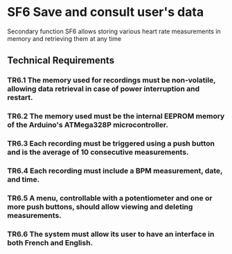 # SF6 Save and consult user's data
Secondary function SF6 allows storing various heart rate measurements in memory and retrieving them at any time

## Technical Requirements
### TR6.1 The memory used for recordings must be non-volatile, allowing data retrieval in case of power interruption and restart.

### TR6.2 The memory used must be the internal EEPROM memory of the Arduino's ATMega328P microcontroller.

### TR6.3 Each recording must be triggered using a push button and is the average of 10 consecutive measurements.

### TR6.4 Each recording must include a BPM measurement, date, and time.

### TR6.5 A menu, controllable with a potentiometer and one or more push buttons, should allow viewing and deleting measurements.

### TR6.6 The system must allow its user to have an interface in both French and English.